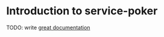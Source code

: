 # Introduction to service-poker

TODO: write [great documentation](http://jacobian.org/writing/what-to-write/)

